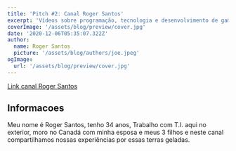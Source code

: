 ```yaml
---
title: 'Pitch #2: Canal Roger Santos'
excerpt: 'Vídeos sobre programação, tecnologia e desenvolvimento de games com... humor? Bem, eu tento ser engraçado.'
coverImage: '/assets/blog/preview/cover.jpg'
date: '2020-12-06T05:35:07.322Z'
author:
  name: Roger Santos
  picture: '/assets/blog/authors/joe.jpeg'
ogImage:
  url: '/assets/blog/preview/cover.jpg'
---
```


[Link canal Roger Santos ](https://www.youtube.com/c/RogerSantos_Canada/about)

## Informacoes

Meu nome é Roger Santos, tenho 34 anos, Trabalho com T.I. aqui no exterior, moro no Canadá com minha esposa e meus 3 filhos e neste canal compartilhamos nossas experiências por essas terras geladas.
